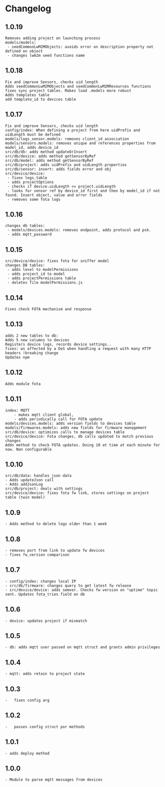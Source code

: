 # Changelog

## 1.0.19
	Removes adding project on launching process
	models/models:
	 - seedCommonLwM2MObjects: avoids error on description property not defined on object
	 - changes lwm2m seed functions name
	 
## 1.0.18
	Fix and improve Sensors, checks uid length
	Adds seedCommonLwM2MObjects and seedCommonLwM2MResources functions
	fixes sync project tables. Makes load .models more robust
	Adds templates table
	add template_id to devices table

## 1.0.17
	Fix and improve Sensors, checks uid length
	config/index: When defining a project from here uidPrefix and uidLength must be defined
	models/logs_sensor.models: removes client_id association
	models/sensors.models: removes unique and references properties from model_id, adds device_id
	src/db/db: adds method updateOrInsert
	src/db/device: adds method getSensorByRef
	src/db/model: adds method getSensorByRef
	src/db/project: adds uidPrefix and uidLength properties
	src/db/sensor: insert: adds fields error and obj
	src/device/device:
	 - fixes logs_table
	 - adds projectOptions
	 - checks if device.uidLength <= project.uidLength
	 - looks for sensor ref by device_id first and then by model_id if not found. Insert object, value and error fields
	 - removes some fota logs

## 1.0.16
	changes db tables:
	 - models/devices.models: removes endpoint, adds protocol and psk.
	 - adds mqtt_password

## 1.0.15
	src/device/device: fixes fota for sniffer model
	changes DB tables:
	 - adds level to modelPermissions
	 - adds project_id to model
	 - adds projectPermissions table
	 - deletes file modelPermissions.js

## 1.0.14
	Fixes check FOTA mechanism and response
	
## 1.0.13
	adds 2 new tables to db:
	Adds 5 new columns to devices
	Registers device logs, records device settings..
	fixes: ws affected by a DoS when handling a request with many HTTP headers !breaking change
	Updates npm

## 1.0.12
	Adds module fota

## 1.0.11
	index: MQTT
		- makes mqtt client global,
		- adds periodically call for FOTA update
	models/devices.models: adds version fields to devices table
	models/firmwares.models: adds new fields for firmware management
	src/db/device: optimizes calls to manage devices table
	src/device/device: Fota changes, db calls updated to match previous changes
	Adds method to check FOTA updates. Doing 10 at time at each minute for now. Non configurable

## 1.0.10
	src/db/data: handles json data
	- Adds updateJson call
	- Adds addJsonLog
	src/db/project: deals with settings
	src/device/device: fixes fota fw link, stores settings on project table (twin model)
	
## 1.0.9
	- Adds method to delete logs older than 1 week

## 1.0.8
	- removes port from link to update fw devices
	- fixes fw_version comparison

## 1.0.7
	- config/index: changes local IP
	- src/db/firmware: changes query to get latest fw release
	- src/device/device: adds semver. Checks fw version on "uptime" topic sent. Updates fota_tries field on db

## 1.0.6
	- device: updates project if mismatch
	
## 1.0.5
	- db: adds mqtt user passed on mqtt struct and grants admin privileges

## 1.0.4
	- mqtt: adds retain to project state

## 1.0.3
	-	fixes config arg

## 1.0.2
	-	passes config struct por methods

## 1.0.1
	- adds deploy method

## 1.0.0
	- Module to parse mqtt messages from devices
